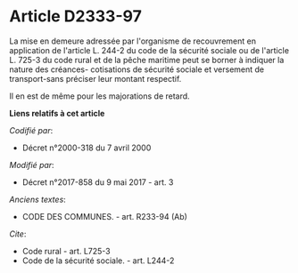 # Article D2333-97

La mise en demeure adressée par l'organisme de recouvrement en application de l'article L. 244-2 du code de la sécurité
sociale ou de l'article L. 725-3 du code rural et de la pêche maritime peut se borner à indiquer la nature des créances-
cotisations de sécurité sociale et versement de transport-sans préciser leur montant respectif. 

Il en est de même pour les majorations de retard.

**Liens relatifs à cet article**

_Codifié par_:

  - Décret n°2000-318 du 7 avril 2000

_Modifié par_:

  - Décret n°2017-858 du 9 mai 2017 - art. 3

_Anciens textes_:

  - CODE DES COMMUNES. - art. R233-94 (Ab)

_Cite_:

  - Code rural - art. L725-3
  - Code de la sécurité sociale. - art. L244-2
